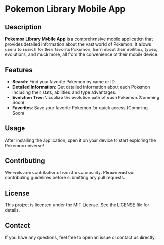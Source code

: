 # Pokemon Library Mobile App

## Description
**Pokemon Library Mobile App** is a comprehensive mobile application that provides detailed information about the vast world of Pokemon. It allows users to search for their favorite Pokemon, learn about their abilities, types, evolutions, and much more, all from the convenience of their mobile device.

## Features
- **Search**: Find your favorite Pokemon by name or ID.
- **Detailed Information**: Get detailed information about each Pokemon including their stats, abilities, and type advantages.
- **Evolution Tree**: Visualize the evolution path of each Pokemon.(Comming Soon)
- **Favorites**: Save your favorite Pokemon for quick access.(Comming Soon)


## Usage
After installing the application, open it on your device to start exploring the Pokemon universe!

## Contributing
We welcome contributions from the community. Please read our contributing guidelines before submitting any pull requests.

## License
This project is licensed under the MIT License. See the LICENSE file for details.

## Contact
If you have any questions, feel free to open an issue or contact us directly.

